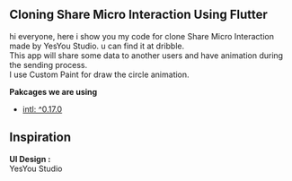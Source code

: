 <h2>Cloning Share Micro Interaction Using Flutter</h2>
<p>hi everyone, here i show you my code for clone Share Micro Interaction made by YesYou Studio. u can find it at dribble.<br/>This app will share some data to another users and have animation during the sending process.<br/>I use Custom Paint for draw the circle animation.</p>
<b>Pakcages we are using</b><br/>
<ul>
  <li><a href="https://pub.dev/packages/intl" target="_blank">intl: ^0.17.0</a></li>  
</ul>
<h2>Inspiration</h2>
<b>UI Design : </b><br/>
YesYou Studio<br/>
